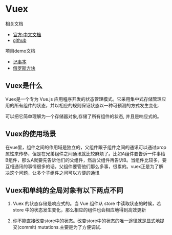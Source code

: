 # Vuex

相关文档

- [官方:中文文档](https://vuex.vuejs.org/zh-cn/intro.html)
- [github](https://github.com/vuejs/vuex)

项目demo文档

- [记事本](https://github.com/lin-xin/notepad)
- [俄罗斯方块](https://github.com/Binaryify/vue-tetris)

## Vuex是什么

Vuex是一个专为 Vue.js 应用程序开发的状态管理模式。它采用集中式存储管理应用的所有组件的状态，并以相应的规则保证状态以一种可预测的方式发生变化.

可以把它简单理解为一个存储器对象,存储了所有组件的状态, 并且是响应式的。

## Vuex的使用场景

在vue里，组件之间的作用域是独立的，父组件跟子组件之间的通讯可以通过prop属性来传参，但是在兄弟组件之间通讯就比较麻烦了。比如A组件要告诉一件事给B组件，那么A就要先告诉他们的父组件，然后父组件再告诉B。当组件比较多，要互相通讯的事情很多的话，父组件要管他们那么多事，很累的。vuex正是为了解决这个问题，让多个子组件之间可以方便的通讯

## Vuex和单纯的全局对象有以下两点不同

1. Vuex 的状态存储是响应式的。当 Vue 组件从 store 中读取状态的时候，若 store 中的状态发生变化，那么相应的组件也会相应地得到高效更新

2. 你不能直接改变store中的状态。改变store中的状态的唯一途径就是显式地提交(commit) mutations.主要是为了方便调试.
